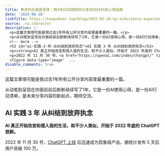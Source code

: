 ```yaml
---
title: 焦虑的反面是具体：用3年AI实践和你分享这份AI科研心得指南
date: '2025-06-10'
linkTitle: https://kaopubear.top/blog/2025-05-10-my-ai4science-experience/
source: .na.character
description: |-
  <p>这篇文章很可能是我过去1年所有公开分享内容里最重要的一篇。</p>
  <p>从动笔到呈现在你面前前后断断续续写了1年，它是一份AI使用心得，是一份AI行动清单，是未来分享内容的新起点，期待交流。</p>
  <!-- more -->
  <h2 id="ai-实践-3-年-从纠结到放弃执念">AI 实践 3 年 从纠结到放弃执念</h2>
  <p><strong>AI 真正开始改变和侵入我的生活，和不少人类似，开始于 2022 年底的 ChatGPT 尝鲜。</strong></p>
  <p>2022 年 11 月 30 号，<a href="https://openai.com/index/chatgpt/" title="ChatGPT上线">ChatGPT 上线</a> 后迅速成为现象级产品，据统计发布 5 天后用户突破 100 万。</p>
  <figure data-type="image"  ...
disable_comments: true
---
```

<p>这篇文章很可能是我过去1年所有公开分享内容里最重要的一篇。</p>
<p>从动笔到呈现在你面前前后断断续续写了1年，它是一份AI使用心得，是一份AI行动清单，是未来分享内容的新起点，期待交流。</p>
<!-- more -->
<h2 id="ai-实践-3-年-从纠结到放弃执念">AI 实践 3 年 从纠结到放弃执念</h2>
<p><strong>AI 真正开始改变和侵入我的生活，和不少人类似，开始于 2022 年底的 ChatGPT 尝鲜。</strong></p>
<p>2022 年 11 月 30 号，<a href="https://openai.com/index/chatgpt/" title="ChatGPT上线">ChatGPT 上线</a> 后迅速成为现象级产品，据统计发布 5 天后用户突破 100 万。</p>
<figure data-type="image"  ...